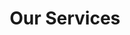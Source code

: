 ---
title: "Our Services"
page_header_bg: "images/bg/section-bg5.jpg"
description: "This is meta description"
layout: "service"
draft: false

############### Service style 1 ################
featured_service:
  enable : true
  service_item:
  # service item loop
  - title : "Crypto Consulting"
    image : "images/service/anchor-protocol.jpeg"
    content : "Are you interested in learning how to earn up to ~20% yield on stablecoins? Or, How to collect staking rewards or Airdrops? Maybe you want to use your crypto as collateral to borrow real money to buy a house? We can show you how to do all these things. We are experts at using decentralized applications on ethereum, terra, fantom, bsc, avalanche, solana. We will do a 1 on 1 zoom session where we demo how to use these protocols, or help you use them."
          
  # service item loop
  - title : "Stake Node Operator"
    image : "images/service/stake-node.jpeg"
    content : "Looking to give back to the DeFi community while also earning a little bit of passive income? We have engineers with experience running nodes. Schedule a 1on1 session with us to help you get your Staking Node up and running"
          
  # service item loop
  - title : "Web3 Development"
    image : "images/service/web3.jpeg"
    content : "We have fullstack developers that can help you depoy your applications on ethereum, terra, fantom, bsc, avalanche, solana. We will do a 1 on 1 zoom session where we can provide help or insight when deploying to use these protocols."


#################### Case Study #####################
casestudy:
  enable : false
  title : "How we works"
  content : "There are many variations of lorem passages of Lorem Ipsum available, but the majority have suffered. All the Lorem Ipsum generators."
  case:
  # case loop
  - title : "Competitor Research"
    image : "images/about/process-3.jpg"
    content : "Nihil fugit officia esse vero, animi tenetur ullam, dolor aperiam minus aliquid enim laudantium fuga Commodi voluptas, deleniti distinctio quam totam vitae."
            
  # case loop
  - title : "Making Functional Strategy"
    image : "images/about/process-2.jpg"
    content : "Nihil fugit officia esse vero, animi tenetur ullam, dolor aperiam minus aliquid enim laudantium fuga Commodi voluptas, deleniti distinctio quam totam vitae."
            
  # case loop
  - title : "Project Outline"
    image : "images/about/process-1.jpg"
    content : "Nihil fugit officia esse vero, animi tenetur ullam, dolor aperiam minus aliquid enim laudantium fuga Commodi voluptas, deleniti distinctio quam totam vitae."
            
  # case loop
  - title : "Final Delivery"
    image : "images/about/structure_sass.png"
    content : "Nihil fugit officia esse vero, animi tenetur ullam, dolor aperiam minus aliquid enim laudantium fuga Commodi voluptas, deleniti distinctio quam totam vitae."

################### Service style 2 #################
service:
  enable : false
  title : "Industry Leading Managed <br>Services & Staffing Solutions"
  content : "Quos recusandae dolore, consequuntur nemo hic nisi perferendis. Vel praesentium magnam architecto delectus blanditiis doloremque, deleniti aperiam ab adipisci!"
  service_item:
  # service item loop
  - title : "Flexible Engagement <br>Models"
    icon : "ti-panel" # here we use themify icon pack : https://themify.me/themify-icons
    
  # service item loop
  - title : "Custom Software <br>Development"
    icon : "ti-desktop" # here we use themify icon pack : https://themify.me/themify-icons
    
  # service item loop
  - title : "Product Innovation &<br>Technology"
    icon : "ti-light-bulb" # here we use themify icon pack : https://themify.me/themify-icons
    
  # service item loop
  - title : "Mobility<br> Service"
    icon : "ti-mobile" # here we use themify icon pack : https://themify.me/themify-icons
    
  # service item loop
  - title : "Quality <br>Assurance"
    icon : "ti-check-box" # here we use themify icon pack : https://themify.me/themify-icons
    
  # service item loop
  - title : "Enterprise <br>Solution"
    icon : "ti-dashboard" # here we use themify icon pack : https://themify.me/themify-icons
    
  # service item loop
  - title : "Integrated & Dedicated<br> Teams"
    icon : "ti-headphone-alt" # here we use themify icon pack : https://themify.me/themify-icons
    
  # service item loop
  - title : "Big data and<br> analytics"
    icon : "ti-bar-chart-alt" # here we use themify icon pack : https://themify.me/themify-icons
    
  # service item loop
  - title : "Cloud backup <br>System<"
    icon : "ti-cloud-up" # here we use themify icon pack : https://themify.me/themify-icons
      
######################### call to action #########################
call_to_action:
  enable: true
  subtitle : "For Every type business"
  title : "Entrust your project to our best team of professionals"
  button:
    enable : true
    label : "Contact Us"
    link : "contact"
---